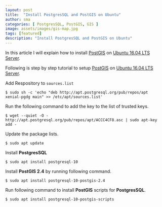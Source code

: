 ```yaml
---
layout: post
title:  "Install PostgresSQL and PostGIS on Ubuntu"
author: sma
categories: [ PostgresSQL, PostGIS, GIS ]
image: assets/images/gis-map.jpg
tags: [featured]
description: "Install PostgresSQL and PostGIS on Ubuntu"
---
```


In this article I will explain how to install [PostGIS](https://postgis.net/) on [Ubuntu 16.04 LTS Server](http://releases.ubuntu.com/16.04/).

Following is step by step tutorial to setup [PostGIS](https://postgis.net/) on [Ubuntu 16.04 LTS Server](http://releases.ubuntu.com/16.04/).

Add Respository to `sources.list`

```
$ sudo sh -c 'echo "deb http://apt.postgresql.org/pub/repos/apt xenial-pgdg main" >> /etc/apt/sources.list'
```

Run the following command to add the key to the list of trusted keys.

```
$ wget --quiet -O - http://apt.postgresql.org/pub/repos/apt/ACCC4CF8.asc | sudo apt-key add -
```

Update the package lists.

```
$ sudo apt update
```
Install **PostgresSQL**

```
$ sudo apt install postgresql-10
```
Install **PostGIS 2.4** by running following command.

```
$ sudo apt install postgresql-10-postgis-2.4 
```

Run following command to install **PostGIS** scripts for **PostgresSQL**.

```
$ sudo apt install postgresql-10-postgis-scripts
```